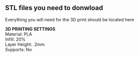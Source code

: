 ## STL files you need to donwload
Everything you will need for the 3D print should be located here 


**3D PRINTING SETTINGS** <br>
Material: PLA <br>
Infill: 20% <br>
Layer Height: .2mm <br>
Supports: No <br>

